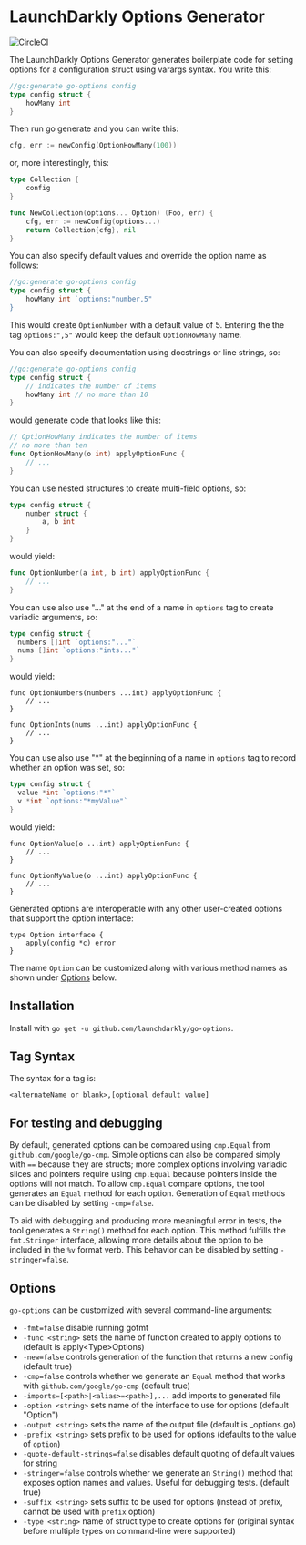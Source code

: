# LaunchDarkly Options Generator

[![CircleCI](https://circleci.com/gh/launchdarkly/go-options.svg?style=svg)](https://circleci.com/gh/launchdarkly/go-options)

The LaunchDarkly Options Generator generates boilerplate code for setting options for a configuration struct using varargs syntax.  You write this:

```go
//go:generate go-options config
type config struct {
	howMany int
}
```

Then run go generate and you can write this:

```go
cfg, err := newConfig(OptionHowMany(100))
```

or, more interestingly, this:

```go
type Collection {
    config
}

func NewCollection(options... Option) (Foo, err) {
    cfg, err := newConfig(options...)
    return Collection{cfg}, nil
}
```

You can also specify default values and override the option name as follows:

```go
//go:generate go-options config
type config struct {
	howMany int `options:"number,5"
}
```

This would create `OptionNumber` with a default value of 5.  Entering the the tag `options:",5"` would keep the default `OptionHowMany` name.

You can also specify documentation using docstrings or line strings, so:

```go
//go:generate go-options config
type config struct {
    // indicates the number of items
    howMany int // no more than 10
}
```

would generate code that looks like this:

```go
// OptionHowMany indicates the number of items
// no more than ten
func OptionHowMany(o int) applyOptionFunc {
    // ...
}
```

You can use nested structures to create multi-field options, so:


```go
type config struct {
    number struct {
        a, b int
    }
}
```

would yield:

```go
func OptionNumber(a int, b int) applyOptionFunc {
    // ...
}
```

You can use also use "..." at the end of a name in `options` tag to create variadic arguments, so:

```go
type config struct {
  numbers []int `options:"..."`
  nums []int `options:"ints..."`
}
```

would yield:

```
func OptionNumbers(numbers ...int) applyOptionFunc {
    // ...
}

func OptionInts(nums ...int) applyOptionFunc {
    // ...
}
```


You can use also use "*" at the beginning of a name in `options` tag to record whether an option was set, so:

```go
type config struct {
  value *int `options:"*"`
  v *int `options:"*myValue"`
}
```

would yield:

```
func OptionValue(o ...int) applyOptionFunc {
    // ...
}

func OptionMyValue(o ...int) applyOptionFunc {
    // ...
}
```

Generated options are interoperable with any other user-created options that support the option interface:

```
type Option interface {
    apply(config *c) error
}
```

The name `Option` can be customized along with various method names as shown under [Options](#options) below.

## Installation

Install with `go get -u github.com/launchdarkly/go-options`.

## Tag Syntax

The syntax for a tag is:

`<alternateName or blank>,[optional default value]`

## For testing and debugging

By default, generated options can be compared using `cmp.Equal` from `github.com/google/go-cmp`.  Simple options can
also be compared simply with `==` because they are structs; more complex options involving variadic slices and pointers 
require using `cmp.Equal` because pointers inside the options will not match.  To allow `cmp.Equal` compare options, the
tool generates  an `Equal` method for each option.  Generation of `Equal` methods can be disabled by setting
`-cmp=false`.

To aid with debugging and producing more meaningful error in tests, the tool generates a `String()` method for each
option.  This method fulfills the `fmt.Stringer` interface, allowing more details about the option to be included in the
`%v` format verb.  This behavior can be disabled by setting `-stringer=false`.

## Options

`go-options` can be customized with several command-line arguments:

- `-fmt=false` disable running gofmt
- `-func <string>` sets the name of function created to apply options to <type> (default is apply&lt;Type&gt;Options)
- `-new=false` controls generation of the function that returns a new config (default true)
- `-cmp=false` controls whether we generate an `Equal` method that works with `github.com/google/go-cmp` (default true)
- `-imports=[<path>|<alias>=<path>],...` add imports to generated file
- `-option <string>` sets name of the interface to use for options (default "Option")
- `-output <string>` sets the name of the output file (default is <type>_options.go)
- `-prefix <string>` sets prefix to be used for options (defaults to the value of `option`)
- `-quote-default-strings=false` disables default quoting of default values for string
- `-stringer=false` controls whether we generate an `String()` method that exposes option names and values.  Useful for debugging tests. (default true)
- `-suffix <string>` sets suffix to be used for options (instead of prefix, cannot be used with `prefix` option)
- `-type <string>` name of struct type to create options for (original syntax before multiple types on command-line were supported)
